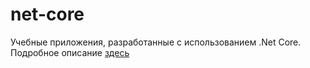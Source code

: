 # net-core

Учебные приложения, разработанные с использованием .Net Core. Подробное описание [здесь](https://github.com/maxim-kuzmin/Tutor2019/blob/master/net-core/README.md)
